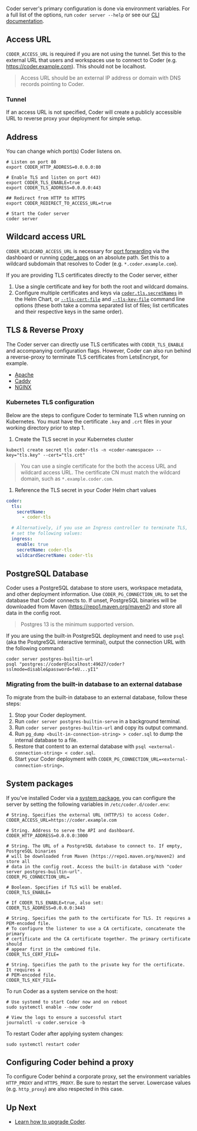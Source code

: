 Coder server's primary configuration is done via environment variables. For a
full list of the options, run `coder server --help` or see our
[CLI documentation](../reference/cli/server.md).

## Access URL

`CODER_ACCESS_URL` is required if you are not using the tunnel. Set this to the
external URL that users and workspaces use to connect to Coder (e.g.
<https://coder.example.com>). This should not be localhost.

> Access URL should be an external IP address or domain with DNS records
> pointing to Coder.

### Tunnel

If an access URL is not specified, Coder will create a publicly accessible URL
to reverse proxy your deployment for simple setup.

## Address

You can change which port(s) Coder listens on.

```shell
# Listen on port 80
export CODER_HTTP_ADDRESS=0.0.0.0:80

# Enable TLS and listen on port 443)
export CODER_TLS_ENABLE=true
export CODER_TLS_ADDRESS=0.0.0.0:443

## Redirect from HTTP to HTTPS
export CODER_REDIRECT_TO_ACCESS_URL=true

# Start the Coder server
coder server
```

## Wildcard access URL

`CODER_WILDCARD_ACCESS_URL` is necessary for
[port forwarding](../networking/port-forwarding.md#dashboard) via the dashboard
or running [coder_apps](../templates/index.md#coder-apps) on an absolute path.
Set this to a wildcard subdomain that resolves to Coder (e.g.
`*.coder.example.com`).

If you are providing TLS certificates directly to the Coder server, either

1. Use a single certificate and key for both the root and wildcard domains.
2. Configure multiple certificates and keys via
   [`coder.tls.secretNames`](https://github.com/coder/coder/blob/main/helm/coder/values.yaml)
   in the Helm Chart, or
   [`--tls-cert-file`](../reference/cli/server.md#--tls-cert-file) and
   [`--tls-key-file`](../reference/cli/server.md#--tls-key-file) command line
   options (these both take a comma separated list of files; list certificates
   and their respective keys in the same order).

## TLS & Reverse Proxy

The Coder server can directly use TLS certificates with `CODER_TLS_ENABLE` and
accompanying configuration flags. However, Coder can also run behind a
reverse-proxy to terminate TLS certificates from LetsEncrypt, for example.

- [Apache](https://github.com/coder/coder/tree/main/examples/web-server/apache)
- [Caddy](https://github.com/coder/coder/tree/main/examples/web-server/caddy)
- [NGINX](https://github.com/coder/coder/tree/main/examples/web-server/nginx)

### Kubernetes TLS configuration

Below are the steps to configure Coder to terminate TLS when running on
Kubernetes. You must have the certificate `.key` and `.crt` files in your
working directory prior to step 1.

1. Create the TLS secret in your Kubernetes cluster

```shell
kubectl create secret tls coder-tls -n <coder-namespace> --key="tls.key" --cert="tls.crt"
```

> You can use a single certificate for the both the access URL and wildcard
> access URL. The certificate CN must match the wildcard domain, such as
> `*.example.coder.com`.

1. Reference the TLS secret in your Coder Helm chart values

```yaml
coder:
  tls:
    secretName:
      - coder-tls

  # Alternatively, if you use an Ingress controller to terminate TLS,
  # set the following values:
  ingress:
    enable: true
    secretName: coder-tls
    wildcardSecretName: coder-tls
```

## PostgreSQL Database

Coder uses a PostgreSQL database to store users, workspace metadata, and other
deployment information. Use `CODER_PG_CONNECTION_URL` to set the database that
Coder connects to. If unset, PostgreSQL binaries will be downloaded from Maven
(<https://repo1.maven.org/maven2>) and store all data in the config root.

> Postgres 13 is the minimum supported version.

If you are using the built-in PostgreSQL deployment and need to use `psql` (aka
the PostgreSQL interactive terminal), output the connection URL with the
following command:

```console
coder server postgres-builtin-url
psql "postgres://coder@localhost:49627/coder?sslmode=disable&password=feU...yI1"
```

### Migrating from the built-in database to an external database

To migrate from the built-in database to an external database, follow these
steps:

1. Stop your Coder deployment.
2. Run `coder server postgres-builtin-serve` in a background terminal.
3. Run `coder server postgres-builtin-url` and copy its output command.
4. Run `pg_dump <built-in-connection-string> > coder.sql` to dump the internal
   database to a file.
5. Restore that content to an external database with
   `psql <external-connection-string> < coder.sql`.
6. Start your Coder deployment with
   `CODER_PG_CONNECTION_URL=<external-connection-string>`.

## System packages

If you've installed Coder via a [system package](../install/index.md), you can
configure the server by setting the following variables in
`/etc/coder.d/coder.env`:

```env
# String. Specifies the external URL (HTTP/S) to access Coder.
CODER_ACCESS_URL=https://coder.example.com

# String. Address to serve the API and dashboard.
CODER_HTTP_ADDRESS=0.0.0.0:3000

# String. The URL of a PostgreSQL database to connect to. If empty, PostgreSQL binaries
# will be downloaded from Maven (https://repo1.maven.org/maven2) and store all
# data in the config root. Access the built-in database with "coder server postgres-builtin-url".
CODER_PG_CONNECTION_URL=

# Boolean. Specifies if TLS will be enabled.
CODER_TLS_ENABLE=

# If CODER_TLS_ENABLE=true, also set:
CODER_TLS_ADDRESS=0.0.0.0:3443

# String. Specifies the path to the certificate for TLS. It requires a PEM-encoded file.
# To configure the listener to use a CA certificate, concatenate the primary
# certificate and the CA certificate together. The primary certificate should
# appear first in the combined file.
CODER_TLS_CERT_FILE=

# String. Specifies the path to the private key for the certificate. It requires a
# PEM-encoded file.
CODER_TLS_KEY_FILE=
```

To run Coder as a system service on the host:

```shell
# Use systemd to start Coder now and on reboot
sudo systemctl enable --now coder

# View the logs to ensure a successful start
journalctl -u coder.service -b
```

To restart Coder after applying system changes:

```shell
sudo systemctl restart coder
```

## Configuring Coder behind a proxy

To configure Coder behind a corporate proxy, set the environment variables
`HTTP_PROXY` and `HTTPS_PROXY`. Be sure to restart the server. Lowercase values
(e.g. `http_proxy`) are also respected in this case.

## Up Next

- [Learn how to upgrade Coder](./upgrade.md).
